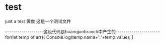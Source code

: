 # test
just a test
黄俊
这是一个测试文件

-------------------这段代码是huangjunbranch中产生的----------------------
for(let temp of arr){
	Console.log(temp.name+':'+temp.value);
}